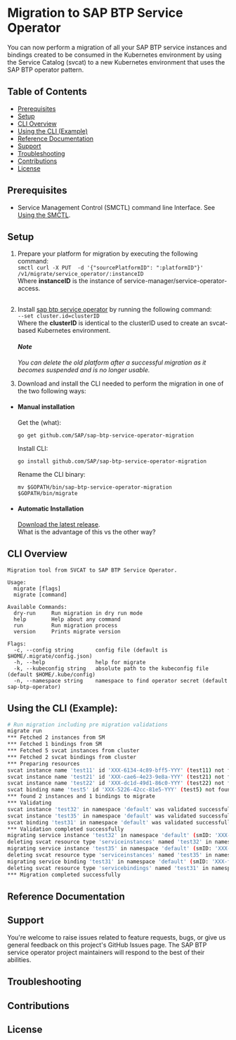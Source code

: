 # Migration to SAP BTP Service Operator 

You can now perform a migration of all your SAP BTP service instances and bindings created to be consumed in the Kubernetes environment by using the Service Catalog (svcat) to a new Kubernetes environment that uses the SAP BTP operator pattern. 

## Table of Contents
* [Prerequisites](#prerequisites)
* [Setup](#setup)
* [CLI Overview](#cli-overview)
* [Using the CLI (Example)](#using-the-cli-example)
* [Reference Documentation](#reference-documentation)
* [Support](#support)
* [Troubleshooting](#troubleshooting)
* [Contributions](#contributions)
* [License](#license)

## Prerequisites
- Service Management Control (SMCTL) command line Interface. See [Using the SMCTL](https://help.sap.com/viewer/09cc82baadc542a688176dce601398de/Cloud/en-US/0107f3f8c1954a4e96802f556fc807e3.html).


## Setup

1. Prepare your platform for migration by executing the following command: </br>
```smctl curl -X PUT  -d '{"sourcePlatformID": ":platformID"}' /v1/migrate/service_operator/:instanceID``` </br>
   Where **instanceID** is the instance of service-manager/service-operator-access.</br></br>
2. Install [sap btp service operator](https://github.com/SAP/sap-btp-service-operator#setup) by running the following command: </br>
 ``` --set cluster.id=clusterID ``` </br>
   Where the **clusterID** is identical to the clusterID used to create an svcat-based Kubernetes environment.
   
   #### *Note*
   *You can delete the old platform after a successful migration as it becomes suspended and is no longer usable.*</br>

3. Download and install the CLI needed to perform the migration in one of the two following ways:


  * #### Manual installation</br>
    Get the (what):</br>
   
     ``go get github.com/SAP/sap-btp-service-operator-migration``

    Install CLI:</br>

    ``go install github.com/SAP/sap-btp-service-operator-migration``

    Rename the CLI binary:</br>

    ``mv $GOPATH/bin/sap-btp-service-operator-migration $GOPATH/bin/migrate``

   * #### Automatic Installation</br>
     [Download the latest release](https://github.com/SAP/sap-btp-service-operator-migration/releases).</br>
     What is the advantage of this vs the other way?</br>
   
 

## CLI Overview

```
Migration tool from SVCAT to SAP BTP Service Operator.

Usage:
  migrate [flags]
  migrate [command]

Available Commands:
  dry-run     Run migration in dry run mode
  help        Help about any command
  run         Run migration process
  version     Prints migrate version

Flags:
  -c, --config string       config file (default is $HOME/.migrate/config.json)
  -h, --help                help for migrate
  -k, --kubeconfig string   absolute path to the kubeconfig file (default $HOME/.kube/config)
  -n, --namespace string    namespace to find operator secret (default sap-btp-operator)
```

## Using the CLI (Example):

```sh
# Run migration including pre migration validations
migrate run
*** Fetched 2 instances from SM
*** Fetched 1 bindings from SM
*** Fetched 5 svcat instances from cluster
*** Fetched 2 svcat bindings from cluster
*** Preparing resources
svcat instance name 'test11' id 'XXX-6134-4c89-bff5-YYY' (test11) not found in SM, skipping it...
svcat instance name 'test21' id 'XXX-cae6-4e23-9e8a-YYY' (test21) not found in SM, skipping it...
svcat instance name 'test22' id 'XXX-dc1d-49d1-86c0-YYY' (test22) not found in SM, skipping it...
svcat binding name 'test5' id 'XXX-5226-42cc-81e5-YYY' (test5) not found in SM, skipping it...
*** found 2 instances and 1 bindings to migrate
*** Validating
svcat instance 'test32' in namespace 'default' was validated successfully
svcat instance 'test35' in namespace 'default' was validated successfully
svcat binding 'test31' in namespace 'default' was validated successfully
*** Validation completed successfully
migrating service instance 'test32' in namespace 'default' (smID: 'XXX-3d1f-40db-8cac-YYY')
deleting svcat resource type 'serviceinstances' named 'test32' in namespace 'default'
migrating service instance 'test35' in namespace 'default' (smID: 'XXX-0f94-4fde-b524-YYY')
deleting svcat resource type 'serviceinstances' named 'test35' in namespace 'default'
migrating service binding 'test31' in namespace 'default' (smID: 'XXX-fc36-4d50-a925-YYY')
deleting svcat resource type 'servicebindings' named 'test31' in namespace 'default'
*** Migration completed successfully

```
## Reference Documentation

## Support
You're welcome to raise issues related to feature requests, bugs, or give us general feedback on this project's GitHub Issues page. 
The SAP BTP service operator project maintainers will respond to the best of their abilities. 

## Troubleshooting

## Contributions

## License
